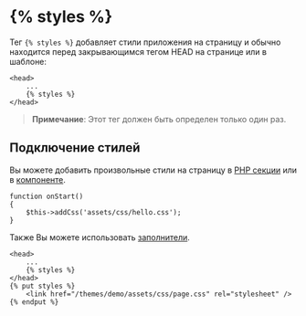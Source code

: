 # {% styles %}


Тег `{% styles %}` добавляет стили приложения на страницу и обычно находится перед закрывающимся тегом HEAD на странице или в шаблоне:

    <head>
        ...
        {% styles %}
    </head>

> **Примечание**: Этот тег должен быть определен только один раз.

## Подключение стилей

Вы можете добавить произвольные стили на страницу в [PHP секции](./cms-pages#injecting-assets) или в [компоненте](./plugin-components#component-assets).

    function onStart()
    {
        $this->addCss('assets/css/hello.css');
    }

Также Вы можете использовать [заполнители](./cms-layouts#placeholders).

    <head>
        ...
        {% styles %}
    </head>
    {% put styles %}
        <link href="/themes/demo/assets/css/page.css" rel="stylesheet" />
    {% endput %}
